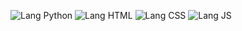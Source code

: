 ![Lang Python](https://img.shields.io/badge/Lang-Python-blue?style=flat-square)
![Lang HTML](https://img.shields.io/badge/Lang-HTML-red?style=flat-square)
![Lang CSS](https://img.shields.io/badge/Lang-CSS-green?style=flat-square)
![Lang JS](https://img.shields.io/badge/Lang-JS-yelloe?style=flat-square)
